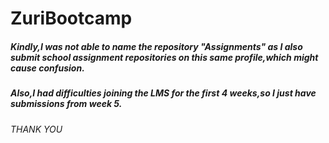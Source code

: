 # ZuriBootcamp
##### Kindly,I was not able to name the repository "Assignments" as I also submit school assignment repositories on this same profile,which might cause confusion.
##### Also,I had difficulties joining the LMS for the first 4 weeks,so I just have submissions from week 5.

###### THANK YOU
